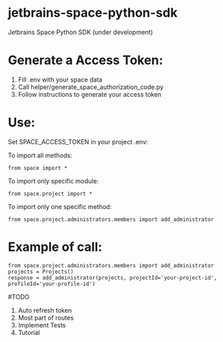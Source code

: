 # jetbrains-space-python-sdk

Jetbrains Space Python SDK (under development)

# Generate a Access Token: 

1. Fill .env with your space data
2. Call helper/generate_space_authorization_code.py
3. Follow instructions to generate your access token

# Use: 
    
Set SPACE_ACCESS_TOKEN in your project .env:
    
To import all methods:

    from space import *

To import only specific module:

    from space.project import *
    
To import only one specific method:
    
    from space.project.administrators.members import add_administrator

# Example of call:

    from space.project.administrators.members import add_administrator
    projects = Projects()
    response = add_administrator(projects, projectId='your-project-id', profileId='your-profile-id')

#TODO
1. Auto refresh token
2. Most part of routes
3. Implement Tests
4. Tutorial

